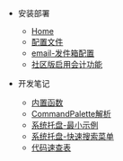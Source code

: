 - 安装部署
  - [Home](/odoo/)
  - [配置文件](/odoo/install/config_desciption.md)
  - [email-发件箱配置](/odoo/install/mail_outbox.md)
  - [社区版启用会计功能](/odoo/install/enable_accounting.md)

- 开发笔记
  - [内置函数](/odoo/dev_notes/built_in_function.md)
  - [CommandPalette解析](/odoo/dev_notes/command_palette.md)
  - [系统托盘-最小示例](/odoo/dev_notes/simplest_systray.md)
  - [系统托盘-快速搜索菜单](/odoo/dev_notes/systray_quick_menu.md)
  - [代码速查表](/odoo/dev_notes/code_quick_referemce_table.md)

